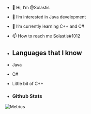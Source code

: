 - 👋 Hi, I’m @Solastis
- 👀 I’m interested in Java development
- 🌱 I’m currently learning C++ and C#
- 📫 How to reach me Solastis#1012

- ## Languages that I know
- Java 
- C#
- Little bit of C++


- ### Github Stats
![Metrics](https://metrics.lecoq.io/Solastis?template=classic&config.timezone=Europe%2FBerlin)

